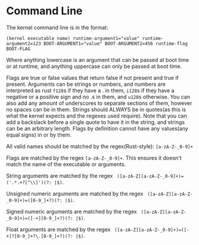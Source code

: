 # Command Line

The kernel command line is in the format:

`(kernel executable name) runtime-argument1="value" runtime-argument2=123 BOOT-ARGUMENT1="value" BOOT-ARGUMENT2=456 runtime-flag BOOT-FLAG`

Where anything lowercase is an argument that can be passed at boot time or at runtime, and anything uppercase can only be passed at boot time. 

Flags are true or false values that return false if not present and true if present. Arguments can be strings or numbers, and numbers are interpreted as rust `f128`s if they have a . in them, `i128`s if they have a negative or a positive sign and no .s in them, and `u128`s otherwise. You can also add any amount of underscores to separate sections of them, however no spaces can be in them. Strings should ALWAYS be in quotes(as this is what the kernel expects and the regexes used require). Note that you can add a backslack before a single quote to have it in the string, and strings can be an arbitrary length. Flags by definition cannot have any values(any equal signs) in or by them.

All valid names should be matched by the regex(Rust-style): `[a-zA-Z-_0-9]+`

Flags are matched by the regex ` [a-zA-Z-_0-9]+ `. This ensures it doesn't match the name of the executable or arguments.

String arguments are matched by the regex ` ([a-zA-Z][a-zA-Z-_0-9]+)=('.*.+?[^\\]')(?: |$)`.

Unsigned numeric arguments are matched by the regex ` ([a-zA-Z][a-zA-Z-_0-9]+)=([0-9_]+?)(?: |$)`.

Signed numeric arguments are matched by the regex ` ([a-zA-Z][a-zA-Z-_0-9]+)=([-+][0-9_]+?)(?: |$)`.

Float arguments are matched by the regex ` ([a-zA-Z][a-zA-Z-_0-9]+)=([-+]?[0-9_]+?\.[0-9_]+?)(?: |$)`.